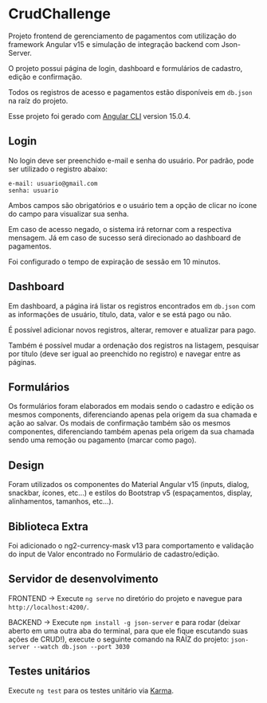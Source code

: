 # CrudChallenge

Projeto frontend de gerenciamento de pagamentos com utilização do framework Angular v15 e simulação de integração backend com Json-Server.

O projeto possui página de login, dashboard e formulários de cadastro, edição e confirmação.

Todos os registros de acesso e pagamentos estão disponíveis em `db.json` na raíz do projeto.

Esse projeto foi gerado com [Angular CLI](https://github.com/angular/angular-cli) version 15.0.4.

## Login

No login deve ser preenchido e-mail e senha do usuário. Por padrão, pode ser utilizado o registro abaixo:
    
    e-mail: usuario@gmail.com 
    senha: usuario

Ambos campos são obrigatórios e o usuário tem a opção de clicar no ícone do campo para visualizar sua senha.

Em caso de acesso negado, o sistema irá retornar com a respectiva mensagem. Já em caso de sucesso será direcionado ao dashboard de pagamentos.

Foi configurado o tempo de expiração de sessão em 10 minutos.

## Dashboard

Em dashboard, a página irá listar os registros encontrados em `db.json` com as informações de usuário, título, data, valor e se está pago ou não.

É possível adicionar novos registros, alterar, remover e atualizar para pago. 

Também é possível mudar a ordenação dos registros na listagem, pesquisar por título (deve ser igual ao preenchido no registro) e navegar entre as páginas.

## Formulários

Os formulários foram elaborados em modais sendo o cadastro e edição os mesmos components, diferenciando apenas pela origem da sua chamada e ação ao salvar.
Os modais de confirmação também são os mesmos componentes, diferenciando também apenas pela origem da sua chamada sendo uma remoção ou pagamento (marcar como pago).

## Design

Foram utilizados os componentes do Material Angular v15 (inputs, dialog, snackbar, ícones, etc...) e estilos do Bootstrap v5 (espaçamentos, display, alinhamentos, tamanhos, etc...).

## Biblioteca Extra

Foi adicionado o ng2-currency-mask v13 para comportamento e validação do input de Valor encontrado no Formulário de cadastro/edição.

## Servidor de desenvolvimento

FRONTEND -> Execute `ng serve` no diretório do projeto e navegue para `http://localhost:4200/`. 

BACKEND -> Execute `npm install -g json-server` e para rodar (deixar aberto em uma outra aba do terminal, para que ele fique escutando suas ações de CRUD!), execute o seguinte comando na RAÍZ do projeto:
`json-server --watch db.json --port 3030`

## Testes unitários

Execute `ng test` para os testes unitário via [Karma](https://karma-runner.github.io).
